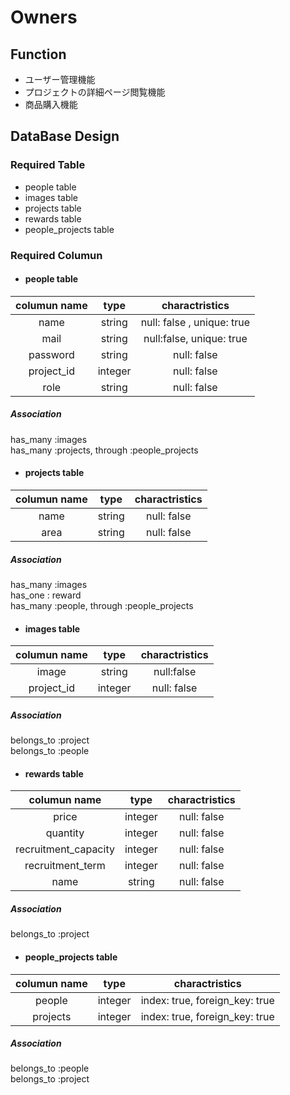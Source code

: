 # Owners

## Function
- ユーザー管理機能
- プロジェクトの詳細ページ閲覧機能
- 商品購入機能

## DataBase Design

### Required Table
- people table
- images table
- projects table
- rewards table
- people_projects table

### Required Columun

- #### people table

|__columun name__   |__type__         |__charactristics__  |
|:----------------:|:----------------:|:------------------:|
|name              |string            | null: false , unique: true       |
|mail              | string           |null:false, unique: true|
|password          |string            |null: false         |
|project_id        |integer           |null: false         |
|role               |string|null: false|

##### Association
has_many :images  
has_many :projects, through :people_projects


- #### projects table

|__columun name__    |__type__           |__charactristics__|
|:-----------------:|:-----------------:|:-----------------:|
|name               |string|null: false|
|area               |string|null: false|

##### Association
has_many :images  
has_one  : reward  
has_many :people, through :people_projects


- #### images table

|__columun name__  |__type__           |__charactristics__|
|:----------------:|:-----------------:|:----------:|
|image             |string|null:false|
|project_id        |integer|null: false|

##### Association
belongs_to :project  
belongs_to :people


- #### rewards table

|__columun name__|__type__    |__charactristics__|
|:--------------:|:----------:|:----------------:|
|price           |integer     |null: false|
|quantity        |integer     |null: false|
|recruitment_capacity|integer |null: false|
|recruitment_term|integer     |null: false|
|name            |string      |null: false|

##### Association
belongs_to :project


- #### people_projects table

|__columun name__   |__type__             |__charactristics__|
|:-----------------:|:-------------------:|:------------------:|
|people             |integer|index: true, foreign_key: true|
|projects           |integer|index: true, foreign_key: true|

##### Association
belongs_to :people  
belongs_to :project
